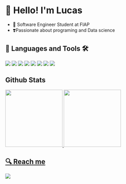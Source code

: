 # 👋 Hello! I'm Lucas
- :book: Software Engineer Student at FIAP
- ❣️Passionate about programing and Data science
## 📖 Languages and Tools 🛠️
  <img loading="lazy" src= "https://img.shields.io/badge/Python-FFD43B?style=for-the-badge&logo=python&logoColor=blue"> <img loading="lazy" src= "https://img.shields.io/badge/JavaScript-323330?style=for-the-badge&logo=javascript&logoColor=F7DF1E"> <img loading="lazy" src="https://img.shields.io/badge/HTML5-E34F26?style=for-the-badge&logo=html5&logoColor=white">  <img loading="lazy" src="https://img.shields.io/badge/CSS3-1572B6?style=for-the-badge&logo=css3&logoColor=white">  <img loading="lazy" src="https://img.shields.io/badge/PHP-777BB4?style=for-the-badge&logo=php&logoColor=white">  <img loading="lazy" src="https://img.shields.io/badge/MySQL-005C84?style=for-the-badge&logo=mysql&logoColor=white"> <img loading="lazy" src="https://img.shields.io/badge/GitHub-100000?style=for-the-badge&logo=github&logoColor=white"> <img loading="lazy" src="https://img.shields.io/badge/GIT-E44C30?style=for-the-badge&logo=git&logoColor=white">
## Github Stats
<a href="https://github.com/LASSc-9">
<img loading="lazy" height="180em" src="https://github-readme-stats.vercel.app/api/top-langs/?username=LASSc-9&layout=compact&langs_count=7&theme=dracula">
<img loading="lazy" height="180em" src="https://github-readme-stats.vercel.app/api?username=LASSc-9&show_icons=true&theme=dracula&include_all_commits=true&count_private=true">
  
## :mag: Reach me
<a href = "mailto:lucaslugui1604@gmail.com"><img loading="lazy" src="https://img.shields.io/badge/Gmail-D14836?style=for-the-badge&logo=gmail&logoColor=white" target="_blank"></a>
  
